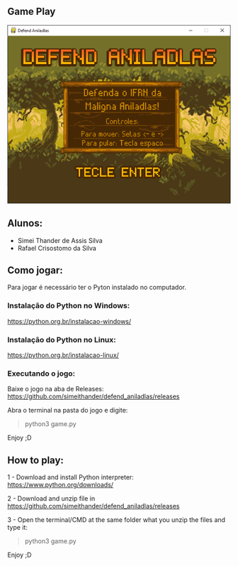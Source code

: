 ## Game Play

[![Screenshot](https://raw.githubusercontent.com/simeithander/defend_aniladlas/master/arquivos/screenshot/screen.png)](https://www.youtube.com/watch?v=fRZPuFn_S1s)

## Alunos:
* Simei Thander de Assis Silva
* Rafael Crisostomo da Silva

## Como jogar:

Para jogar é necessário ter o Pyton instalado no computador.

### Instalação do Python no Windows:

https://python.org.br/instalacao-windows/

### Instalação do Python no Linux:

https://python.org.br/instalacao-linux/

### Executando o jogo:

Baixe o jogo na aba de Releases:
https://github.com/simeithander/defend_aniladlas/releases

Abra o terminal na pasta do jogo e digite: 

> python3 game.py

Enjoy ;D

## How to play:

1 - Download and install Python interpreter: https://www.python.org/downloads/

2 - Download and unzip file in https://github.com/simeithander/defend_aniladlas/releases

3 - Open the terminal/CMD at the same folder what you unzip the files and type it:

> python3 game.py

Enjoy ;D
